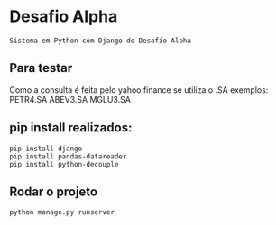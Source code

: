 # Desafio Alpha
    Sistema em Python com Django do Desafio Alpha

## Para testar
Como a consulta é feita pelo yahoo finance se utiliza o .SA
exemplos:
        PETR4.SA
        ABEV3.SA
        MGLU3.SA

## pip install realizados:

    pip install django
    pip install pandas-datareader
    pip install python-decouple

## Rodar o projeto 

    python manage.py runserver